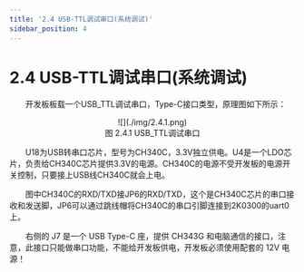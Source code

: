 ```yaml
---
title: '2.4 USB-TTL调试串口(系统调试)'
sidebar_position: 4
---
```


# 2.4 USB-TTL调试串口(系统调试)

&emsp;&emsp;开发板板载一个USB_TTL调试串口，Type-C接口类型，原理图如下所示：

<center>
![](./img/2.4.1.png)<br />
图 2.4.1 USB_TTL调试串口
</center>

&emsp;&emsp;U18为USB转串口芯片，型号为CH340C，3.3V独立供电。U4是一个LDO芯片，负责给CH340C芯片提供3.3V的电源。CH340C的电源不受开发板的电源开关控制，只要接上USB线CH340C就会上电。

&emsp;&emsp;图中CH340C的RXD/TXD接JP6的RXD/TXD，这个是CH340C芯片的串口接收和发送脚，JP6可以通过跳线帽将CH340C的串口引脚连接到2K0300的uart0上。

&emsp;&emsp;右侧的 J7 是一个 USB Type-C 座，提供 CH343G 和电脑通信的接口，注意，此接口只能做串口功能，不能给开发板供电，开发板必须使用配套的 12V 电源！




